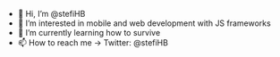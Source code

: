 - 👋 Hi, I’m @stefiHB
- 👀 I’m interested in mobile and web development with JS frameworks
- 🌱 I’m currently learning how to survive
- 📫 How to reach me ->  Twitter: @stefiHB

<!---
stefiHB/stefiHB is a ✨ special ✨ repository because its `README.md` (this file) appears on your GitHub profile.
You can click the Preview link to take a look at your changes.
--->
